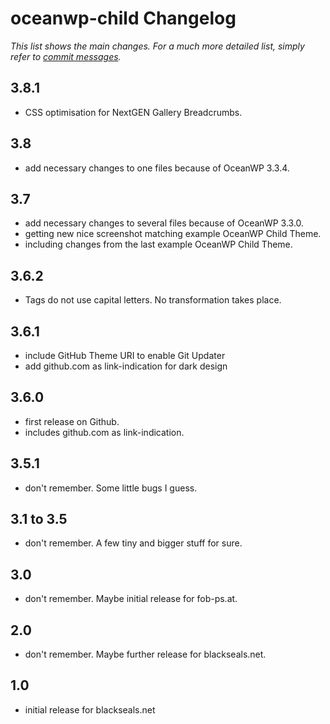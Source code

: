 oceanwp-child Changelog
=======================

_This list shows the main changes. For a much more detailed list, simply refer to [commit messages](https://github.com/BlackSealsnet/oceanwp-child/commits/main)._

3.8.1
-----
- CSS optimisation for NextGEN Gallery Breadcrumbs.

3.8
-----
- add necessary changes to one files because of OceanWP 3.3.4.

3.7
-----
- add necessary changes to several files because of OceanWP 3.3.0.
- getting new nice screenshot matching example OceanWP Child Theme.
- including changes from the last example OceanWP Child Theme.

3.6.2
-----
- Tags do not use capital letters. No transformation takes place.

3.6.1
-----
- include GitHub Theme URI to enable Git Updater
- add github.com as link-indication for dark design

3.6.0
-----
- first release on Github.
- includes github.com as link-indication.

3.5.1
-----
- don't remember. Some little bugs I guess.

3.1 to 3.5
----------
- don't remember. A few tiny and bigger stuff for sure.

3.0
---
- don't remember. Maybe initial release for fob-ps.at.

2.0
---
- don't remember. Maybe further release for blackseals.net.

1.0
---
- initial release for blackseals.net
